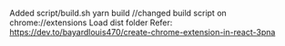 Added script/build.sh
yarn build   //changed build script
on chrome://extensions 
Load dist folder 
Refer:
https://dev.to/bayardlouis470/create-chrome-extension-in-react-3pna